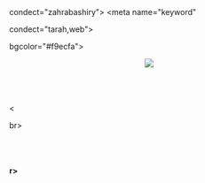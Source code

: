 <html>
<head>
<title>galery</title>
<meta name="discriptin" 

condect="zahrabashiry">
<meta name="keyword" 

condect="tarah,web">
</head>
<body 

bgcolor="#f9ecfa">
<center><img src="C:

\Users\Administrator

\Pictures/avatar-

01.jpg" 
></center><br><br><br><

br>
</center><br><br><br><b

r>




</body>
